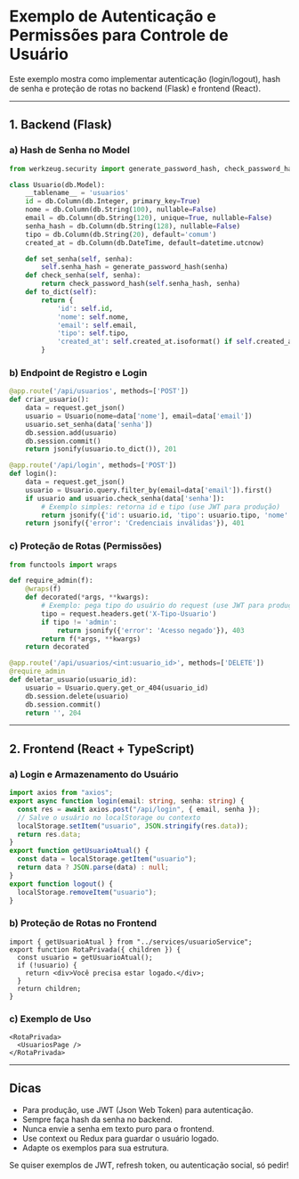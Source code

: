 # Exemplo de Autenticação e Permissões para Controle de Usuário

Este exemplo mostra como implementar autenticação (login/logout), hash de senha e proteção de rotas no backend (Flask) e frontend (React).

---

## 1. Backend (Flask)

### a) Hash de Senha no Model

```python
from werkzeug.security import generate_password_hash, check_password_hash

class Usuario(db.Model):
    __tablename__ = 'usuarios'
    id = db.Column(db.Integer, primary_key=True)
    nome = db.Column(db.String(100), nullable=False)
    email = db.Column(db.String(120), unique=True, nullable=False)
    senha_hash = db.Column(db.String(128), nullable=False)
    tipo = db.Column(db.String(20), default='comum')
    created_at = db.Column(db.DateTime, default=datetime.utcnow)

    def set_senha(self, senha):
        self.senha_hash = generate_password_hash(senha)
    def check_senha(self, senha):
        return check_password_hash(self.senha_hash, senha)
    def to_dict(self):
        return {
            'id': self.id,
            'nome': self.nome,
            'email': self.email,
            'tipo': self.tipo,
            'created_at': self.created_at.isoformat() if self.created_at else None
        }
```

### b) Endpoint de Registro e Login

```python
@app.route('/api/usuarios', methods=['POST'])
def criar_usuario():
    data = request.get_json()
    usuario = Usuario(nome=data['nome'], email=data['email'])
    usuario.set_senha(data['senha'])
    db.session.add(usuario)
    db.session.commit()
    return jsonify(usuario.to_dict()), 201

@app.route('/api/login', methods=['POST'])
def login():
    data = request.get_json()
    usuario = Usuario.query.filter_by(email=data['email']).first()
    if usuario and usuario.check_senha(data['senha']):
        # Exemplo simples: retorna id e tipo (use JWT para produção)
        return jsonify({'id': usuario.id, 'tipo': usuario.tipo, 'nome': usuario.nome})
    return jsonify({'error': 'Credenciais inválidas'}), 401
```

### c) Proteção de Rotas (Permissões)

```python
from functools import wraps

def require_admin(f):
    @wraps(f)
    def decorated(*args, **kwargs):
        # Exemplo: pega tipo do usuário do request (use JWT para produção)
        tipo = request.headers.get('X-Tipo-Usuario')
        if tipo != 'admin':
            return jsonify({'error': 'Acesso negado'}), 403
        return f(*args, **kwargs)
    return decorated

@app.route('/api/usuarios/<int:usuario_id>', methods=['DELETE'])
@require_admin
def deletar_usuario(usuario_id):
    usuario = Usuario.query.get_or_404(usuario_id)
    db.session.delete(usuario)
    db.session.commit()
    return '', 204
```

---

## 2. Frontend (React + TypeScript)

### a) Login e Armazenamento do Usuário

```typescript
import axios from "axios";
export async function login(email: string, senha: string) {
  const res = await axios.post("/api/login", { email, senha });
  // Salve o usuário no localStorage ou contexto
  localStorage.setItem("usuario", JSON.stringify(res.data));
  return res.data;
}
export function getUsuarioAtual() {
  const data = localStorage.getItem("usuario");
  return data ? JSON.parse(data) : null;
}
export function logout() {
  localStorage.removeItem("usuario");
}
```

### b) Proteção de Rotas no Frontend

```tsx
import { getUsuarioAtual } from "../services/usuarioService";
export function RotaPrivada({ children }) {
  const usuario = getUsuarioAtual();
  if (!usuario) {
    return <div>Você precisa estar logado.</div>;
  }
  return children;
}
```

### c) Exemplo de Uso

```tsx
<RotaPrivada>
  <UsuariosPage />
</RotaPrivada>
```

---

## Dicas

- Para produção, use JWT (Json Web Token) para autenticação.
- Sempre faça hash da senha no backend.
- Nunca envie a senha em texto puro para o frontend.
- Use context ou Redux para guardar o usuário logado.
- Adapte os exemplos para sua estrutura.

Se quiser exemplos de JWT, refresh token, ou autenticação social, só pedir!
